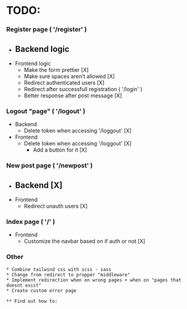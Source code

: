# TODO:

### Register page ( '/register' )
* Backend logic
    -
* Frontend logic
    * Make the form prettier [X]
    * Make sure spaces aren't allowed [X]
    * Redirect authenticated users [X]
    * Redirect after successfull registration ( '/login' )
    * Better response after post message [X]

### Logout "page" ( '/logout' )
* Backend
    * Delete token when accessing '/loggout' [X]
* Frontend
    * Delete token when accessing '/loggout' [X]
        * Add a button for it [X]

### New post page ( '/newpost' )
* Backend [X]
    -
* Frontend
    * Redirect unauth users [X]

### Index page ( '/' )
* Frontend
    * Customize the navbar based on if auth or not [X]

### Other
    * Combine tailwind css with scss - sass
    * Change from redirect to propper "middleware"
    * Implement redirection when on wrong pages + when on "pages that doesnt exist"
    * Create custom error page

    ** Find out how to:

### 